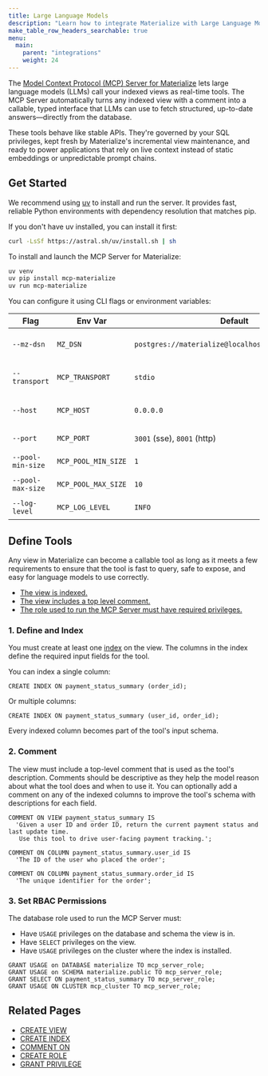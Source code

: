 ```yaml
---
title: Large Language Models
description: "Learn how to integrate Materialize with Large Language Models (LLMs) using MCP"
make_table_row_headers_searchable: true
menu:
  main:
    parent: "integrations"
    weight: 24
---
```


The [Model Context Protocol (MCP) Server for Materialize](https://materialize.com/blog/materialize-turns-views-into-tools-for-agents/) lets large language models (LLMs) call your indexed views as real-time tools.
The MCP Server automatically turns any indexed view with a comment into a callable, typed interface that LLMs can use to fetch structured, up-to-date answers—directly from the database.

These tools behave like stable APIs.
They're governed by your SQL privileges, kept fresh by Materialize's incremental view maintenance, and ready to power applications that rely on live context instead of static embeddings or unpredictable prompt chains.

## Get Started

We recommend using [uv](https://docs.astral.sh/uv/) to install and run the server.
It provides fast, reliable Python environments with dependency resolution that matches pip.

If you don't have uv installed, you can install it first:

```bash
curl -LsSf https://astral.sh/uv/install.sh | sh
```

To install and launch the MCP Server for Materialize:

```bash
uv venv
uv pip install mcp-materialize
uv run mcp-materialize
```

You can configure it using CLI flags or environment variables:

| Flag              | Env Var             | Default                                               | Description                                   |
| ----------------- | ------------------- | ----------------------------------------------------- | --------------------------------------------- |
| `--mz-dsn`        | `MZ_DSN`            | `postgres://materialize@localhost:6875/materialize`   | Materialize connection string                 |
| `--transport`     | `MCP_TRANSPORT`     | `stdio`                                               | Communication mode (`stdio`, `sse`, or `http`) |
| `--host`          | `MCP_HOST`          | `0.0.0.0`                                             | Host for `sse` and `http` modes               |
| `--port`          | `MCP_PORT`          | `3001` (sse), `8001` (http)                           | Port for `sse` and `http` modes               |
| `--pool-min-size` | `MCP_POOL_MIN_SIZE` | `1`                                                   | Minimum DB pool size                          |
| `--pool-max-size` | `MCP_POOL_MAX_SIZE` | `10`                                                  | Maximum DB pool size                          |
| `--log-level`     | `MCP_LOG_LEVEL`     | `INFO`                                                | Logging verbosity                             |


## Define Tools

Any view in Materialize can become a callable tool as long as it meets a few requirements to ensure that the tool is fast to query, safe to expose, and easy for language models to use correctly.

- [The view is indexed.](#1-define-and-index)
- [The view includes a top level comment.](#2-comment)
- [The role used to run the MCP Server must have required privileges.](#3-set-rbac-permissions)

### 1. Define and Index

You must create at least one [index](/concepts/indexes/) on the view. The columns in the index define the required input fields for the tool.

You can index a single column:

```mzsql
CREATE INDEX ON payment_status_summary (order_id);
```

Or multiple columns:

```mzsql
CREATE INDEX ON payment_status_summary (user_id, order_id);
```

Every indexed column becomes part of the tool's input schema.

### 2. Comment

The view must include a top-level comment that is used as the tool's description.
Comments should be descriptive as they help the model reason about what the tool does and when to use it.
You can optionally add a comment on any of the indexed columns to improve the tool's schema with descriptions for each field.

```mzsql
COMMENT ON VIEW payment_status_summary IS
  'Given a user ID and order ID, return the current payment status and last update time.
   Use this tool to drive user-facing payment tracking.';

COMMENT ON COLUMN payment_status_summary.user_id IS
  'The ID of the user who placed the order';

COMMENT ON COLUMN payment_status_summary.order_id IS
  'The unique identifier for the order';
```

### 3. Set RBAC Permissions

The database role used to run the MCP Server must:

* Have `USAGE` privileges on the database and schema the view is in.
* Have `SELECT` privileges on the view.
* Have `USAGE` privileges on the cluster where the index is installed.

```mzsql
GRANT USAGE on DATABASE materialize TO mcp_server_role;
GRANT USAGE on SCHEMA materialize.public TO mcp_server_role;
GRANT SELECT ON payment_status_summary TO mcp_server_role;
GRANT USAGE ON CLUSTER mcp_cluster TO mcp_server_role;
```

## Related Pages

* [CREATE VIEW](/sql/create-view)
* [CREATE INDEX](/sql/create-index)
* [COMMENT ON](/sql/comment-on)
* [CREATE ROLE](/sql/create-role)
* [GRANT PRIVILEGE](/sql/grant-privilege)
